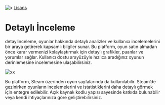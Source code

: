 ![x](https://media1.giphy.com/media/v1.Y2lkPTc5MGI3NjExMjdqaXFlcWs1OXI0NzRkcTNpd3Jvd3I1b3dwbDZuNGRxYWl0enhnOCZlcD12MV9pbnRlcm5hbF9naWZfYnlfaWQmY3Q9Zw/67mga1yzFhROUIsCDr/giphy.gif)
[Lisans](https://fxcompany.vercel.app/lisans.html)
# Detaylı İnceleme

detaylinceleme, oyunlar hakkında detaylı analizler ve kullanıcı incelemelerini bir araya getirerek kapsamlı bilgiler sunar. Bu platform, oyun satın almadan önce karar vermenizi kolaylaştırmak için detaylı grafikler, puanlar ve yorumlar sağlar. Kullanıcı dostu arayüzüyle hızlıca aradığınız oyunun derinlemesine incelemesine ulaşabilirsiniz.

![xx](https://media3.giphy.com/media/v1.Y2lkPTc5MGI3NjExd3Rrem45d3V2cXEya3c5OTBsajVnc3JrbmFsNG51dGJxOW9yYjU3biZlcD12MV9pbnRlcm5hbF9naWZfYnlfaWQmY3Q9Zw/8bvEx1qwZXwc94Vnvz/giphy.gif)

Bu platform, Steam üzerinden oyun sayfalarında da kullanılabilir. Steam’de gezinirken oyunların incelemelerini ve istatistiklerini daha detaylı görmek için entegre edilebilir. Açık kaynak kodlu yapısı sayesinde katkıda bulunabilir veya kendi ihtiyaçlarınıza göre geliştirebilirsiniz.
